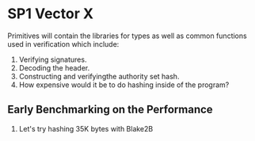 # SP1 Vector X

Primitives will contain the libraries for types as well as common functions used in verification which include:

1. Verifying signatures.
2. Decoding the header.
3. Constructing and verifyingthe authority set hash.
4. How expensive would it be to do hashing inside of the program?

## Early Benchmarking on the Performance
1. Let's try hashing 35K bytes with Blake2B